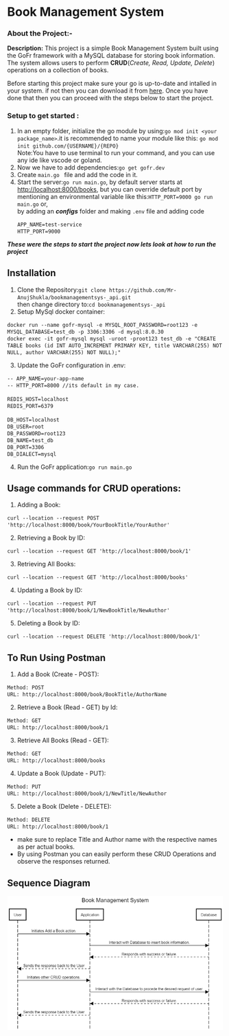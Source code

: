 # Book Management System

### About the Project:-
**Description:** This project is a simple Book Management System built using the GoFr framework with a MySQL database for storing book information.
The system allows users to perform **CRUD**(_Create, Read, Update, Delete_) operations on a collection of books.

Before starting this project make sure your go is up-to-date and intalled in your system.
if not then you can download it from [here](https://go.dev/).
Once you have done that then you can proceed with the steps below to start the project.

### Setup to get started :
1. In an empty folder, initialize the go module by using:`go mod init <your package_name>`.it is recommended to name your module like this: `go mod init github.com/{USERNAME}/{REPO}`<br>
Note:You have to use terminal to run your command, and you can use any ide like vscode or goland.<br>
2. Now we have to add dependencies:`go get gofr.dev`
3. Create `main.go ` file and add the code in it.
4. Start the server:`go run main.go`, by default server starts at [http://localhost:8000/books](http://localhost:8000/books), but you can override default port by mentioning an environmental variable
like this:`HTTP_PORT=9000 go run main.go`
 or,<br>
by adding an **_configs_** folder and making `.env` file and adding code
    ```
    APP_NAME=test-service
    HTTP_PORT=9000
    ```
   
**_These were the steps to start the project now lets look at how to run the project_**

## Installation
1. Clone the Repository:`git clone https://github.com/Mr-AnujShukla/bookmanagementsys-_api.git`<br>then change directory to:`cd bookmanagementsys-_api`
2. Setup MySql docker container:
```azure
docker run --name gofr-mysql -e MYSQL_ROOT_PASSWORD=root123 -e MYSQL_DATABASE=test_db -p 3306:3306 -d mysql:8.0.30
docker exec -it gofr-mysql mysql -uroot -proot123 test_db -e "CREATE TABLE books (id INT AUTO_INCREMENT PRIMARY KEY, title VARCHAR(255) NOT NULL, author VARCHAR(255) NOT NULL);"
```
3. Update the GoFr configuration in .env:
```azure
-- APP_NAME=your-app-name
-- HTTP_PORT=8000 //its default in my case.

REDIS_HOST=localhost
REDIS_PORT=6379

DB_HOST=localhost
DB_USER=root
DB_PASSWORD=root123
DB_NAME=test_db
DB_PORT=3306
DB_DIALECT=mysql

```
4. Run the GoFr application:`go run main.go`

## Usage commands for CRUD operations:
1. Adding a Book:
```azure
curl --location --request POST 'http://localhost:8000/book/YourBookTitle/YourAuthor'
```
2. Retrieving a Book by ID:
```azure
curl --location --request GET 'http://localhost:8000/book/1'
```
3. Retrieving All Books:
```azure
curl --location --request GET 'http://localhost:8000/books'
```
4. Updating a Book by ID:
```azure
curl --location --request PUT 'http://localhost:8000/book/1/NewBookTitle/NewAuthor'
``` 
5. Deleting a Book by ID:
```azure
curl --location --request DELETE 'http://localhost:8000/book/1'
```
## To Run Using Postman
1. Add a Book (Create - POST):
```azure
Method: POST
URL: http://localhost:8000/book/BookTitle/AuthorName
```
2. Retrieve a Book (Read - GET) by Id:
```azure
Method: GET
URL: http://localhost:8000/book/1
```
3.  Retrieve All Books (Read - GET):
```azure
Method: GET
URL: http://localhost:8000/books
```
4. Update a Book (Update - PUT):
```azure
Method: PUT
URL: http://localhost:8000/book/1/NewTitle/NewAuthor
```
5. Delete a Book (Delete - DELETE):
```azure
Method: DELETE
URL: http://localhost:8000/book/1
```
- make sure to replace Title and Author name with the respective names as per actual books.
- By using Postman you can easily perform these CRUD Operations and observe the responses returned.

## Sequence Diagram

![Sequence Diagram.png](assests%2FSequence%20Diagram.png)